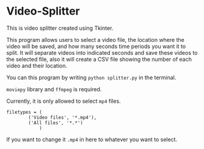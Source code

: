 # Video-Splitter
This is video splitter created using Tkinter.

This program allows users to select a video file, the location where the video will be saved, and how many seconds time periods you want it to split. It will separate videos into indicated seconds and save these videos to the selected file, also it will create a CSV file showing the number of each video and their location.

You can this program by writing `python splitter.py` in the terminal.

`moviepy` library and `ffmpeg` is required.

Currently, it is only allowed to select `mp4` files. 
```
filetypes = (
        ('Video files', '*.mp4'),
        ('All files', '*.*')
            )
``` 
If you want to change it `.mp4` in here to whatever you want to select.
